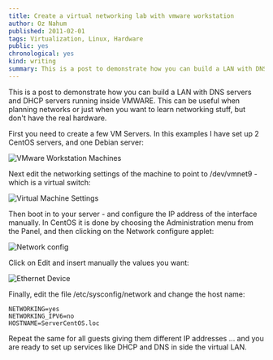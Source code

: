 ```yaml
---
title: Create a virtual networking lab with vmware workstation
author: Oz Nahum
published: 2011-02-01
tags: Virtualization, Linux, Hardware
public: yes
chronological: yes
kind: writing 
summary: This is a post to demonstrate how you can build a LAN with DNS servers and DHCP servers running inside VMWARE. 
---
```


This is a post to demonstrate how you can build a LAN with DNS servers and DHCP servers running inside VMWARE. 
This can be useful when planning networks or just when you want to learn networking stuff, but don't have the real hardware.


First you need to create a few VM Servers. In this examples I have set up 2 CentOS servers, and one Debian server:

![VMware Workstation Machines](/img/content/Bildschirmfoto-CentOS-Server-VMware-Workstation-1024x799.png "VMware Workstation Machines")

Next edit the networking settings of the machine to point to /dev/vmnet9 - which is a virtual switch:

![Virtual Machine Settings](/img/content/Bildschirmfoto-Virtual-Machine-Settings-300x211.png "Virtual Machine Settings")

Then boot in to your server - and configure the IP address of the interface manually. 
In CentOS it is done by choosing the Administration menu from the Panel, and then clicking on the Network configure applet:

![Network config](/img/content/Screenshot-Network-Configuration.png "Network Config")

Click on Edit and insert manually the values you want:

![Ethernet Device](/img/content/Screenshot-Ethernet-Device.png "Ethernet Device")

Finally, edit the file /etc/sysconfig/network and change the host name:

    NETWORKING=yes
    NETWORKING_IPV6=no
    HOSTNAME=ServerCentOS.loc


Repeat the same for all guests giving them different IP addresses ... 
and you are ready to set up services like DHCP and DNS in side the virtual LAN.

